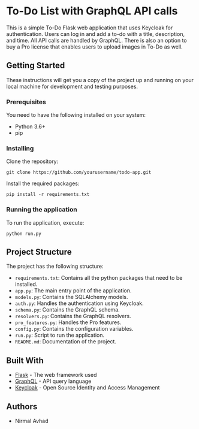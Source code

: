 # To-Do List with GraphQL API calls

This is a simple To-Do Flask web application that uses Keycloak for authentication. Users can log in and add a to-do with a title, description, and time. All API calls are handled by GraphQL. There is also an option to buy a Pro license that enables users to upload images in To-Do as well.

## Getting Started

These instructions will get you a copy of the project up and running on your local machine for development and testing purposes.

### Prerequisites

You need to have the following installed on your system:

- Python 3.6+
- pip

### Installing

Clone the repository:

```
git clone https://github.com/yourusername/todo-app.git
```



Install the required packages:

```
pip install -r requirements.txt
```

### Running the application

To run the application, execute:

```
python run.py
```

## Project Structure

The project has the following structure:

- `requirements.txt`: Contains all the python packages that need to be installed.
- `app.py`: The main entry point of the application.
- `models.py`: Contains the SQLAlchemy models.
- `auth.py`: Handles the authentication using Keycloak.
- `schema.py`: Contains the GraphQL schema.
- `resolvers.py`: Contains the GraphQL resolvers.
- `pro_features.py`: Handles the Pro features.
- `config.py`: Contains the configuration variables.
- `run.py`: Script to run the application.
- `README.md`: Documentation of the project.

## Built With

- [Flask](https://flask.palletsprojects.com/en/1.1.x/) - The web framework used
- [GraphQL](https://graphql.org/) - API query language
- [Keycloak](https://www.keycloak.org/) - Open Source Identity and Access Management

## Authors

- Nirmal Avhad

